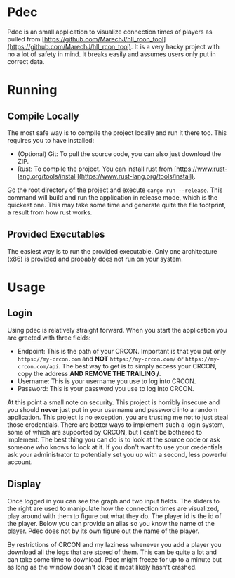 # Pdec

Pdec is an small application to visualize connection times of players as pulled from [https://github.com/MarechJ/hll_rcon_tool](https://github.com/MarechJ/hll_rcon_tool).
It is a very hacky project with no a lot of safety in mind.
It breaks easily and assumes users only put in correct data.

# Running

## Compile Locally

The most safe way is to compile the project locally and run it there too. 
This requires you to have installed:

- (Optional) Git: To pull the source code, you can also just download the ZIP.
- Rust: To compile the project. You can install rust from [https://www.rust-lang.org/tools/install](https://www.rust-lang.org/tools/install).

Go the root directory of the project and execute `cargo run --release`.
This command will build and run the application in release mode, which is the quickest one.
This may take some time and generate quite the file footprint, a result from how rust works.

## Provided Executables

The easiest way is to run the provided executable. 
Only one architecture (x86) is provided and probably does not run on your system.


# Usage

## Login

Using pdec is relatively straight forward.
When you start the application you are greeted with three fields:

- Endpoint: This is the path of your CRCON.
Important is that you put only `https://my-crcon.com` and **NOT** `https://my-crcon.com/` or `https://my-crcon.com/api`.
The best way to get is to simply access your CRCON, copy the address **AND REMOVE THE TRAILING /**.
- Username: This is your username you use to log into CRCON.
- Password: This is your password you use to log into CRCON.

At this point a small note on security.
This project is horribly insecure and you should **never** just put in your username and password into a random application.
This project is no exception, you are trusting me not to just steal those credentials.
There are better ways to implement such a login system, some of which are supported by CRCON, but I can't be bothered to implement.
The best thing you can do is to look at the source code or ask someone who knows to look at it.
If you don't want to use your credentials ask your administrator to potentially set you up with a second, less powerful account.

## Display

Once logged in you can see the graph and two input fields. 
The sliders to the right are used to manipulate how the connection times are visualized, play around with them to figure out what they do.
The player id is the id of the player.
Below you can provide an alias so you know the name of the player.
Pdec does not by its own figure out the name of the player.

By restrictions of CRCON and my laziness whenever you add a player you download all the logs that are stored of them.
This can be quite a lot and can take some time to download.
Pdec might freeze for up to a minute but as long as the window doesn't close it most likely hasn't crashed.
